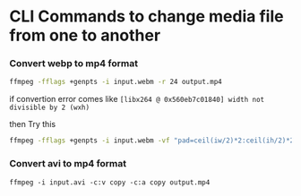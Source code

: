 # CLI Commands to change media file from one to another

### Convert webp to mp4 format
```bash
ffmpeg -fflags +genpts -i input.webm -r 24 output.mp4
```
if convertion error comes like 
`[libx264 @ 0x560eb7c01840] width not divisible by 2 (wxh)`

then Try this
```bash
ffmpeg -fflags +genpts -i input.webm -vf "pad=ceil(iw/2)*2:ceil(ih/2)*2" -r 24 1.mp4
```

### Convert avi to mp4 format

```
ffmpeg -i input.avi -c:v copy -c:a copy output.mp4
```